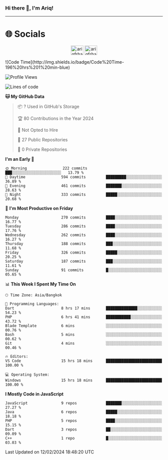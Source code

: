 ### Hi there 👋, I'm Ariq!
<hr>
<h1 align="">🌐 Socials</h1>
<p align="center">
<a href="https://www.linkedin.com/in/ariqfarhan/" target="blank"><img align="center" src="https://raw.githubusercontent.com/rahuldkjain/github-profile-readme-generator/master/src/images/icons/Social/linked-in-alt.svg" alt="ariqfrhan" height="30" width="40" /></a>
<a href="https://instagram.com/ariqfrhan" target="blank"><img align="center" src="https://raw.githubusercontent.com/rahuldkjain/github-profile-readme-generator/master/src/images/icons/Social/instagram.svg" alt="ariqfrhan" height="30" width="40" /></a>
</p>
<!--START_SECTION:waka-->
![Code Time](http://img.shields.io/badge/Code%20Time-196%20hrs%201%20min-blue)

![Profile Views](http://img.shields.io/badge/Profile%20Views-107-blue)

![Lines of code](https://img.shields.io/badge/From%20Hello%20World%20I%27ve%20Written-8.5%20million%20lines%20of%20code-blue)

**🐱 My GitHub Data** 

> 📦 ? Used in GitHub's Storage 
 > 
> 🏆 80 Contributions in the Year 2024
 > 
> 🚫 Not Opted to Hire
 > 
> 📜 27 Public Repositories 
 > 
> 🔑 0 Private Repositories 
 > 
**I'm an Early 🐤** 

```text
🌞 Morning                222 commits         ███░░░░░░░░░░░░░░░░░░░░░░   13.79 % 
🌆 Daytime                594 commits         █████████░░░░░░░░░░░░░░░░   36.89 % 
🌃 Evening                461 commits         ███████░░░░░░░░░░░░░░░░░░   28.63 % 
🌙 Night                  333 commits         █████░░░░░░░░░░░░░░░░░░░░   20.68 % 
```
📅 **I'm Most Productive on Friday** 

```text
Monday                   270 commits         ████░░░░░░░░░░░░░░░░░░░░░   16.77 % 
Tuesday                  286 commits         ████░░░░░░░░░░░░░░░░░░░░░   17.76 % 
Wednesday                262 commits         ████░░░░░░░░░░░░░░░░░░░░░   16.27 % 
Thursday                 188 commits         ███░░░░░░░░░░░░░░░░░░░░░░   11.68 % 
Friday                   326 commits         █████░░░░░░░░░░░░░░░░░░░░   20.25 % 
Saturday                 187 commits         ███░░░░░░░░░░░░░░░░░░░░░░   11.61 % 
Sunday                   91 commits          █░░░░░░░░░░░░░░░░░░░░░░░░   05.65 % 
```


📊 **This Week I Spent My Time On** 

```text
🕑︎ Time Zone: Asia/Bangkok

💬 Programming Languages: 
Dart                     8 hrs 17 mins       ██████████████░░░░░░░░░░░   54.23 % 
PHP                      6 hrs 41 mins       ███████████░░░░░░░░░░░░░░   43.72 % 
Blade Template           6 mins              ░░░░░░░░░░░░░░░░░░░░░░░░░   00.76 % 
Bash                     5 mins              ░░░░░░░░░░░░░░░░░░░░░░░░░   00.62 % 
Git                      4 mins              ░░░░░░░░░░░░░░░░░░░░░░░░░   00.46 % 

🔥 Editors: 
VS Code                  15 hrs 18 mins      █████████████████████████   100.00 % 

💻 Operating System: 
Windows                  15 hrs 18 mins      █████████████████████████   100.00 % 
```

**I Mostly Code in JavaScript** 

```text
JavaScript               9 repos             ███████░░░░░░░░░░░░░░░░░░   27.27 % 
Java                     6 repos             █████░░░░░░░░░░░░░░░░░░░░   18.18 % 
PHP                      5 repos             ████░░░░░░░░░░░░░░░░░░░░░   15.15 % 
Dart                     3 repos             ██░░░░░░░░░░░░░░░░░░░░░░░   09.09 % 
C++                      1 repo              █░░░░░░░░░░░░░░░░░░░░░░░░   03.03 % 
```




 Last Updated on 12/02/2024 18:48:20 UTC
<!--END_SECTION:waka-->
